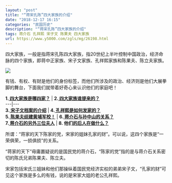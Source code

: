 ```yaml
---
layout: "post"
title: "“蒋宋孔陈”四大家族的介绍"
date: "2018-12-17 16:15"
categories: "民国历史"
description: "“蒋宋孔陈”四大家族的介绍"
tags: 蒋介石 孔祥熙 宋子文 陈果夫 四大家族
url: https://www.y5000.com/zgls/mg/26198.html
---
```






四大家族，一般是指蒋宋孔陈四大家族，指20世纪上半叶控制中国政治，经济命脉的四个家族，即蒋中正家族、宋子文家族、孔祥熙家族和陈果夫、陈立夫家族。

![](https://img.y5000.com/uploads/allimg/171102/13-1G102132ZQ34.jpg)

有钱、有权、有财是他们的身份标签，而他们所涉及的政治、经济则是他们大展拳脚的舞台，下面我们就带着好奇心来认识他们的家庭吧！

**1.[ 四大家族是哪四家？](https://www.y5000.com/zgls/mg/26186.html)** |  **2.[
四大家族谁提来的？](https://www.y5000.com/zgls/mg/26188.html)**  
---|---  
**3.[ 宋子文档案的介绍](https://www.y5000.com/zgls/mg/26199.html)** |  **4.[
孔祥熙是如何发家的？](https://www.y5000.com/zgls/mg/26196.html)**  
**5.[ 陈果夫组建黄埔军校！](https://www.y5000.com/zgls/ghg/26194.html)** |  **6.[
蒋介石与孙中山的关系？](https://www.y5000.com/zgls/mrzj/26193.html)**  
**7.[ 蒋介石的另外三位夫人](https://www.y5000.com/zgls/mrzj/26197.html)** |  **8.
他们[的后人在做什么？](https://www.y5000.com/zgls/mg/26189.html)**  
  
所谓：“蒋家的天下陈家的党，宋家的姐妹孔家的财”。可以说，这四个家族是“一荣俱荣，一损俱损”的关系。

“蒋家的天下”毋庸置疑说的是国民党的蒋介石，“陈家的党”指的是与蒋介石关系密切的陈氏兄弟陈果夫、陈立夫。

宋家包括宋氏三姐妹和他们那操纵着国民党经济实权的弟弟宋子文，“孔家的财”可见这个家族是多么的有钱，说的是宋家大姐的老公孔祥熙。
